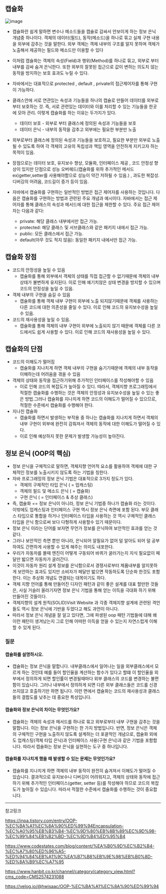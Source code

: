
## 캡슐화

![image](https://github.com/user-attachments/assets/78f62b50-3bca-47e9-91d2-2829ea5cea4f)

- 캡슐화란 쉽게 말하면 변수나 메소드들을 캡슐로 감싸서 안보이게 하는 정보 은닉 개념중 하나이다. 객체의 데이터(필드), 동작(메소드)을 하나로 묶고 실제 구현 내용을 외부에 감추는 것을 말한다. 외부 객체는 객체 내부의 구조를 알지 못하며 객체가 노출해서 제공하는 필드와 메소드만 이용할 수 있다

- 이처럼 캡슐화는 객체의 속성(Field)과 행위(Method)를 하나로 묶고, 외부로 부터 내부를 감싸 숨겨 은닉한다. 또한 외부의 잘못된 접근으로 값이 변하는 의도치 않는 동작을 방지하는 보호 효과도 누릴 수 있다.

- 자바에서는 대표적으로 protected , default , private의 접근제어자를 통해 구현이 가능하다.
 
- 클래스안에 서로 연관있는 속성과 기능들을 하나의 캡슐로 만들어 데이터를 외부로 부터 보호하는 것. 즉, 서로 관련있는 데이터와 이를 처리할 수 있는 기능들을 한곳에 모아 관리. 이렇게 캡슐화를 하는 이유는 두가지가 있다. 
    - 데이터 보호 - 외부로 부터 클래스에 정의된 속성과 기능들을 보호
    - 데이터 은닉 - 내부의 동작을 감추고 외부에는 필요한 부분만 노출 

- 외부로부터 클래스에 정의된 속성과 기능들을 보호하고, 필요한 부분만 외부로 노출 될 수 있도록 하여 각 객체의 고유의 독립성과 책임 영역을 안전하게 지키고자 하는 목적이 있음.

- 장점으로는 데이터 보호, 유지보수 향상, 모듈화, 인터페이스 제공 , 코드 안정성 향상이 있지만 단점으로 성능 오버헤드(캡슐화를 위하 추가적인 메서드 ex)getter,setter를 사용해야함으로 성능이 약간 저하될 수 있음.) , 과도한 복잡성. 디버깅의 어려움, 코드길이 증가 등이 있음.
 
- 자바에서 캡슐화를 구현하는 일반적인 방법은 접근 제어자를 사용하는 것입니다. 다음은 캡슐화를 구현하는 방법과 관련된 주요 개념과 예시이다. 자바에서는 접근 제어자를 통해 클래스의 속성과 메서드에 대한 접근을 제한할 수 있다. 주요 접근 제어자는 다음과 같다:
    - private: 해당 클래스 내부에서만 접근 가능.
    - protected: 해당 클래스 및 서브클래스와 같은 패키지 내에서 접근 가능.
    - public: 모든 클래스에서 접근 가능.
    - default(아무 것도 적지 않음): 동일한 패키지 내에서만 접근 가능.

## 캡슐화 장점
- 코드의 안정성을 높일 수 있음 
    - 캡슐화를 통해 외부에서 객체의 상태를 직접 접근할 수 없기때문에 객체의 내부 상태가 불변하게 유지된다. 이로 인해 예기치않은 상태 변경을 방지할 수 있으며 코드의 안정성을 높일 수 있음.
- 객체 내부의 구현을 숨길 수 있음
    - 캡슐화를 통해 객체 내부 구현이 외부에 노출 되지않기때문에 객체를 사용하는 다른 코드에 대한 의존성을 줄일 수 있다. 이로 인해 코드의 유지보수성을 높일 수 있음.
- 코드의 재사용성을 높일 수 있음.
    - 캡슐화를 통해 객체의 내부 구현이 외부에 노출되지 않기 때문에 객체를 다른 코드에서도 쉽게 사용할 수 있다. 이로 인해 코드의 재사용성을 높일 수 있다.

## 캡슐화의 단점
- 코드의 이해도가 떨어짐
    - 캡슐화를 지나치게 하면 객체 내부의 구현을 숨기기때문에 객체의 내부 동작을 이해하는데 어려움을 겪을 수 있음
- 객체의 상태와 동작을 접근하기위해 추가적인 인터페이스를 작성해야할 수 있음
    - 이로 인해 코드의 복잡도가 높아질 수 있디. 따라서, 객체지향 프로그래밍에서 적절한 캡슐화를 수행하는 것은 객체의 안정성과 유지보수성을 높일 수 있는 좋은 방법.그러나 캡슐화를 지나치게 하면 코드의 이해도가 떨어질 수 있으므로, 적절한 수준에서 캡슐화를 수행해야 한다.
-  지나친 캡슐화
    - 캡슐화를 하면서 발생하는 부작용 중 하나는 캡슐화를 지나치게 하면서 객체의 내부 구현이 외부에 완전히 감춰져서 객체의 동작에 대한 이해도가 떨어질 수 있다.
    - 이로 인해 예상하지 못한 문제가 발생할 가능성이 높아진다.

## 정보 은닉 (OOP의 핵심)
- 정보 은닉을 구체적으로 말하면, 객체지향 언어적 요소를 활용하여 객체에 대한 구체적인 정보를 노출시키지 않도록 하는 기법을 칭한다.
- 자바 프로그래밍의 정보 은닉 기법은 대표적으로 3가지 정도가 있다.
    - 객체의 구체적인 타입 은닉 ( = 업캐스팅)
    - 객체의 필드 및 메소드 은닉 ( = 캡슐화)
    - 구현 은닉 ( = 인터페이스 & 추상 클래스)
- 즉, 캡슐화 == 정보 은닉이 아니라, 정보 은닉 기법중 하나가 캡슐화 라는 것이다.
이밖에도 업캐스팅과 인터페이스 구현 역시 정보 은닉 측면에 포함 된다. 부모 클래스 타입으로 통합을 하거나 인터페이스 타입을 사용하는 것 역시 구체적인 클래스 타입을 은닉 함으로써 보다 다형하게 사용할수 있기 때문이다.
 
- 정보 은닉 이라는 단어를 보자면 무언가 정보를 은닉하여 보안적인 효과를 얻는 것 같다.
- 그러나 보안적인 측면 뿐만 아니라, 은닉되어 알필요가 없어 덜 알아도 되어 덜 공부하여도 간편하게 사용할 수 있게 해주는 의미도 내포한다.
- 우리가 자동차를 몰때 엔진이 어떻게 구동되어 바퀴가 굴러가는지 지식 필요없이 페달만 밟으면 자동차가 굴러간다.
- 이것이 자동차 원리 설계 정보를 은닉함으로서 경쟁사로부터 제품내부를 알지못하게 보안하는 효과도 있지만 소비자가 페달만 밟으면 작동하도록 단순화 한것도 포함한다. 이는 추상화 개념도 연결되는 대목이기도 하다.
 
- 객체 지향 언어를 통해 만들어진 디자인 패턴과 같이 좋은 설계를 대표 할만한 것들은, 사실 거슬러 올라기자면 정보 은닉 기법을 통해 얻는 이득을 극대화 하기 위해 만들어진 것들이다.
- 객체지향의 설계 원칙(SOLID)Visit Website 과 각종 객체지향 설계에 관련된 격언들도 역시 정보 은닉에 기반을 두었다고 해도 과언이 아니다.
- 따라서 정보 은닉 개념을 잘 알고 있다면, 그에 파생된 oop 패턴 기법들에 대해 왜 이런 패턴이 생겨났는지 그로 인해 어떠한 이득을 얻을 수 있는지 자연스럽게 이해할 수 있게 된다.



### 질문
#### 캡슐화를 설명하시오.

- 캡슐화는 정보 은닉을 말합니다. 내부클래스에서 일어나는 일을 외부클래스에서 모르게 하는 것인데 예를 들어 할인율을 계산하는 함수가 있다고 할떄 이 할인율을 외부에서 정의하게 되면 할인률이 변경될때마다 외부 클래스의 코드를 변경하는 불편함이 있습니다. 그러나 내부에서 정의하게 되면 다른 외부 클래스들은 코드를 신경쓰지않고 호출하기만 하면 됩니다. 이런 면에서 캡슐화는 코드의 재사용성과 클래스들의 결합도를 낮추는 데 중요한 특성입니다.

####  캡슐화와 정보 은닉의 차이는 무엇인가요?
- 캡슐화는 객체의 속성과 메서드를 하나로 묶고 외부로부터 내부 구현을 감추는 것을 말합니다. 이는 정보 은닉을 구현하는 한 가지 방법입니다. 반면, 정보 은닉은 객체의 구체적인 구현을 노출하지 않도록 설계하는 더 포괄적인 개념으로, 캡슐화 외에도 업캐스팅(객체 타입 은닉)과 인터페이스 사용(구현 은닉)과 같은 기법을 포함합니다. 따라서 캡슐화는 정보 은닉을 실현하는 도구 중 하나입니다.

#### 캡슐화를 지나치게 했을 때 발생할 수 있는 문제는 무엇인가요?
- 캡슐화를 지나치게 하면 객체의 내부 동작이 완전히 숨겨져서 이해도가 떨어질 수 있습니다. 결과적으로 유지보수나 디버깅이 어려워지고, 객체의 상태와 동작에 접근하기 위해 추가적인 인터페이스(getter, setter 등)를 작성해야 하므로 코드의 복잡도가 높아질 수 있습니다. 따라서 적절한 수준에서 캡슐화를 수행하는 것이 중요합니다.

--- 
참고링크 

https://inpa.tistory.com/entry/OOP-%EC%BA%A1%EC%8A%90%ED%99%94Encapsulation-%EC%A0%95%EB%B3%B4-%EC%9D%80%EB%8B%89%EC%9D%98-%EC%99%84%EB%B2%BD-%EC%9D%B4%ED%95%B4

https://www.codestates.com/blog/content/%EA%B0%9D%EC%B2%B4-%EC%A7%80%ED%96%A5-%ED%94%84%EB%A1%9C%EA%B7%B8%EB%9E%98%EB%B0%8D-%ED%8A%B9%EC%A7%95

https://www.hanbit.co.kr/channel/category/category_view.html?cms_code=CMS2574231088

https://velog.io/@hwisaac/OOP-%EC%BA%A1%EC%8A%90%ED%99%94